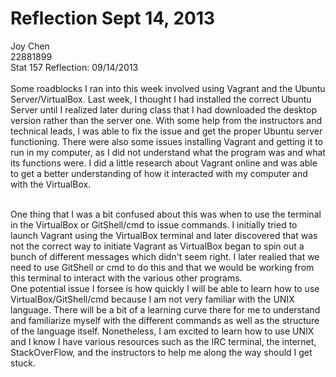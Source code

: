 Reflection Sept 14, 2013
=============
Joy Chen <br>
22881899 <br>
Stat 157 Reflection: 09/14/2013 
<br><br>
Some roadblocks I ran into this week involved using Vagrant and the Ubuntu Server/VirtualBox. 
Last week, I thought I had installed the correct Ubuntu Server until I realized later during class that
I had downloaded the desktop version rather than the server one. With some help from the instructors and technical leads,
I was able to fix the issue and get the proper Ubuntu server functioning. There were also some issues installing Vagrant
and getting it to run in my computer, as I did not understand what the program was and what its functions were. 
I did a little research about Vagrant online and was able to get a better understanding of how it interacted with my
computer and with the VirtualBox. 

<br>
One thing that I was a bit confused about this was when to use the terminal in the VirtualBox or GitShell/cmd 
to issue commands. I initially tried to launch Vagrant using the VirtualBox terminal and later discovered that was not
the correct way to initiate Vagrant as VirtualBox began to spin out a bunch of different messages which didn't seem right.
I later realied that we need to use GitShell or cmd to do this and that we would be working from this terminal to interact
with the various other programs.

<br>
One potential issue I forsee is how quickly I will be able to learn how to use VirtualBox/GitShell/cmd because I am not 
very familiar with the UNIX language. There will be a bit of a learning curve there for me to understand and familiarize
myself with the different commands as well as the structure of the language itself. Nonetheless, I am excited to learn how 
to use UNIX and I know I have various resources such as the IRC terminal, the internet, StackOverFlow, and the instructors
to help me along the way should I get stuck.
